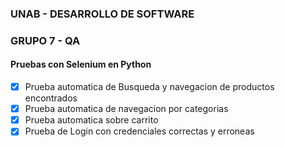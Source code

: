### UNAB - DESARROLLO DE SOFTWARE
### GRUPO 7 - QA

#### Pruebas con Selenium en Python

- [x] Prueba automatica de Busqueda y navegacion de productos encontrados
- [x] Prueba automatica de navegacion por categorias 
- [x] Prueba automatica sobre carrito
- [x] Prueba de Login con credenciales correctas y erroneas
